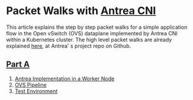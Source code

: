 # Packet Walks with [Antrea CNI](https://github.com/vmware-tanzu/antrea)

This article explains the step by step packet walks for a simple application flow in the Open vSwitch (OVS) dataplane implemented by Antrea CNI within a Kubernetes cluster. The high level packet walks are already explained [here](https://github.com/vmware-tanzu/antrea/blob/master/docs/architecture.md#pod-networking), at Antrea' s project repo on Github.

## [Part A](https://github.com/dumlutimuralp/antrea-packet-walks/blob/master/part_a/README.md)

1. [Antrea Implementation in a Worker Node](https://github.com/dumlutimuralp/antrea-packet-walks/blob/master/part_a/README.md#1-antrea-implementation-in-a-worker-node)
2. [OVS Pipeline](https://github.com/dumlutimuralp/antrea-packet-walks/blob/master/part_a/README.md#2-ovs-pipeline)
3. [Test Environment](https://github.com/dumlutimuralp/antrea-packet-walks/blob/master/part_a/README.md#3-test-environment)

